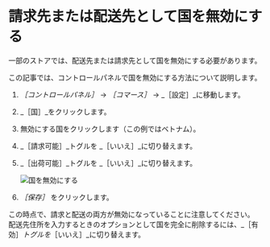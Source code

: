 # 請求先または配送先として国を無効にする

一部のストアでは、配送先または請求先として国を無効にする必要があります。

この記事では、コントロールパネルで国を無効にする方法について説明します。

1. _［コントロールパネル］_ → _［コマース］_ → _［設定］_に移動します。
1. _［国］_をクリックします。
1. 無効にする国をクリックします（この例ではベトナム）。
1. _［請求可能］_トグルを _［いいえ］_に切り替えます。
1. _［出荷可能］_トグルを _［いいえ］_に切り替えます。

    ![国を無効にする](./deactivating-a-country-for-billing-or-shipping/images/01.png)

1. _［保存］_ をクリックします。

この時点で、請求と配送の両方が無効になっていることに注意してください。 配送先住所を入力するときのオプションとして国を完全に削除するには、_［有効］_トグルを_［いいえ］_に切り替えます。
